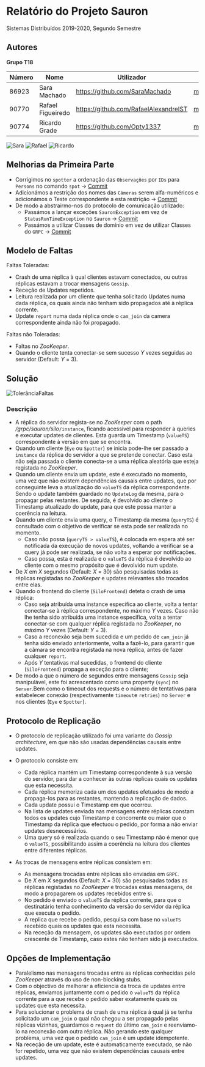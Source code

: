 # Relatório do Projeto Sauron

Sistemas Distribuídos 2019-2020, Segundo Semestre

## Autores
**Grupo T18**

| Número | Nome              | Utilizador                              | Correio eletrónico                                              |
| -------|-------------------|-----------------------------------------| ----------------------------------------------------------------|
| 86923  | Sara Machado      | <https://github.com/SaraMachado>        | <mailto:sara.f.machado@tecnico.ulisboa.pt>                      |
| 90770  | Rafael Figueiredo | <https://github.com/RafaelAlexandreIST> | <mailto:rafael.alexandre.roberto.figueiredo@tecnico.ulisboa.pt> |
| 90774  | Ricardo Grade     | <https://github.com/Opty1337>           | <mailto:ricardo.grade@tecnico.ulisboa.pt>                       |

![Sara](./images/86923.jpg) ![Rafael](./images/90770.jpg) ![Ricardo](./images/90774.jpg)

## Melhorias da Primeira Parte

- Corrigimos no `spotter` a ordenação das `Observações` por `IDs` para `Persons` no comando `spot` -> [Commit](https://github.com/tecnico-distsys/T18-Sauron/commit/3ab5ad9ea5e241dd4caebdf4ee85866c1b3ea635)
- Adicionámos a restrição dos nomes das `Cãmeras` serem alfa-numéricos e adicionámos o Teste correspondente a esta restrição -> [Commit](https://github.com/tecnico-distsys/T18-Sauron/commit/efdc113ef2399bf885883a99895e16b96d801c41)
- De modo a abstrairmo-nos do protocolo de comunicação utilizado:
  - Passámos a lançar exceções `SauronException` em vez de `StatusRunTimeException` no `Sauron` -> [Commit](https://github.com/tecnico-distsys/T18-Sauron/commit/efdc113ef2399bf885883a99895e16b96d801c41)
  - Passámos a utilizar Classes de domínio em vez de utilizar Classes do `GRPC` -> [Commit](https://github.com/tecnico-distsys/T18-Sauron/commit/e4d7f783a04ef1034e546e342125cd80508e4f2d)

## Modelo de Faltas

Faltas Toleradas:
- Crash de uma réplica à qual clientes estavam conectados, ou outras réplicas estavam a trocar mensagens `Gossip`.
- Receção de Updates repetidos.
- Leitura realizada por um cliente que tenha solicitado Updates numa dada réplica, os quais ainda não tenham sido propagados até à réplica corrente.
- Update `report` numa dada réplica onde o `cam_join` da camera correspondente ainda não foi propagado.

Faltas não Toleradas:
- Faltas no *ZooKeeper*.
- Quando o cliente tenta conectar-se sem sucesso *Y* vezes seguidas ao servidor (Default: *Y* = 3).

## Solução

![TolerânciaFaltas](figure/ToleranciaFaltas.png)

### Descrição

- A réplica do servidor regista-se no *ZooKeeper* com o path */grpc/sauron/silo*`/instance`, ficando acessível para responder a queries e executar updates de clientes. Esta guarda um Timestamp (`valueTS`) correspondente à versão em que se encontra.
- Quando um cliente (`Eye` ou `Spotter`) se inicia pode-lhe ser passado a `instance` da réplica do servidor a que se pretende conectar. Caso esta não seja passada o cliente conecta-se a uma réplica aleatória que esteja registada no *ZooKeeper*.
- Quando um cliente envia um update, este é executado no momento, uma vez que não existem dependências causais entre updates, que por conseguinte leva a atualização do `valueTS` da réplica correspondente. Sendo o update também guardado no `UpdateLog` da mesma, para o propagar pelas restantes. De seguida, é devolvido ao cliente o Timestamp atualizado do update, para que este possa manter a coerência na leitura.
- Quando um cliente envia uma query, o Timestamp da mesma (`queryTS`) é consultado com o objetivo de verificar se esta pode ser realizada no momento.
    - Caso não possa (`queryTS > valueTS`), é colocada em espera até ser notificada da execução de novos updates, voltando a verificar se a query já pode ser realizada, se não volta a esperar por notificações.
    - Caso possa, esta é realizada e o `valueTS` da réplica é devolvido ao cliente com o mesmo propósito que é devolvido num update.
- De *X* em *X* segundos (Default: *X* = 30) são pesquisadas todas as réplicas registadas no *ZooKeeper* e updates relevantes são trocados entre elas.
- Quando o frontend do cliente (`SiloFrontend`) deteta o crash de uma réplica:
    - Caso seja atribuída uma instance especifica ao cliente, volta a tentar conectar-se à réplica correspondente, no máximo *Y* vezes. Caso não lhe tenha sido atribuída uma instance especifica, volta a tentar conectar-se com qualquer réplica registada no *ZooKeeper*, no máximo *Y* vezes (Default: *Y* = 3).
    - Caso a reconexão seja bem sucedida e um pedido de `cam_join` já tenha sido enviado anteriormente, volta a fazê-lo, para garantir que a câmara se encontra registada na nova réplica, antes de fazer qualquer `report`. 
    - Após *Y* tentativas mal sucedidas, o frontend do cliente (`SiloFrontend`) propaga a exceção para o cliente;
- De modo a que o número de segundos entre mensagens `Gossip` seja manipulável, este foi acrescentado como uma property (`sync`) no `Server`.Bem como o timeout dos requests e o número de tentativas para estabelecer conexão (respectivamente `timeout`e `retries`) no `Server` e nos clientes (`Eye` e `Spotter`).

## Protocolo de Replicação

- O protocolo de replicação utilizado foi uma variante do *Gossip architecture*, em que não são usadas dependências causais entre updates.

- O protocolo consiste em:
    - Cada réplica mantém um Timestamp correspondente à sua versão do servidor, para dar a conhecer às outras réplicas quais os updates que esta necessita.
    - Cada réplica memoriza cada um dos updates efetuados de modo a propaga-los para as restantes, mantendo a replicação de dados.
    - Cada update possui o Timestamp em que ocorreu.
    - Na lista de updates enviada nas mensagens entre réplicas constam todos os updates cujo Timestamp é concorrente ou maior que o Timestamp da réplica que efectuou o pedido, por forma a não enviar updates desnecessários.
    - Uma query só é realizada quando o seu Timestamp não é menor que o `valueTS`, possibilitando assim a coerência na leitura dos clientes entre diferentes réplicas.
- As trocas de mensagens entre réplicas consistem em:
    - As mensagens trocadas entre réplicas são enviadas em `GRPC`. 
    - De *X* em *X* segundos (Default: *X* = 30) são pesquisadas todas as réplicas registadas no *ZooKeeper* e trocadas estas mensagens, de modo a propagarem os updates recebidos entre si. 
    - No pedido é enviado o `valueTS` da réplica corrente, para que o destinatário tenha conhecimento da versão do servidor da réplica que executa o pedido.
    - A replica que recebe o pedido, pesquisa com base no `valueTS` recebido quais os updates que esta necessita.
    - Na receção da mensagem, os updates são executados por ordem crescente de Timestamp, caso estes não tenham sido já executados. 
    
## Opções de Implementação

- Paralelismo nas mensagens trocadas entre as réplicas conhecidas pelo *ZooKeeper* através do uso de non-blocking stubs.
- Com o objectivo de melhorar a eficiencia da troca de updates entre réplicas, enviamos juntamente com o pedido o `valueTS` da réplica corrente para a que recebe o pedido saber exatamente quais os updates que esta necessita.
- Para solucionar o problema de crash de uma réplica à qual já se tenha solicitado um `cam_join` o qual não chegou a ser propagado pelas réplicas vizinhas, guardamos o `request` do último `cam_join` e reenviamo-lo na reconexão com outra réplica. Não gerando este qualquer problema, uma vez que o pedido `cam_join` é um update idempotente.
- Na receção de um update, este é automaticamente executado, se não for repetido, uma vez que não existem dependências causais entre updates.
